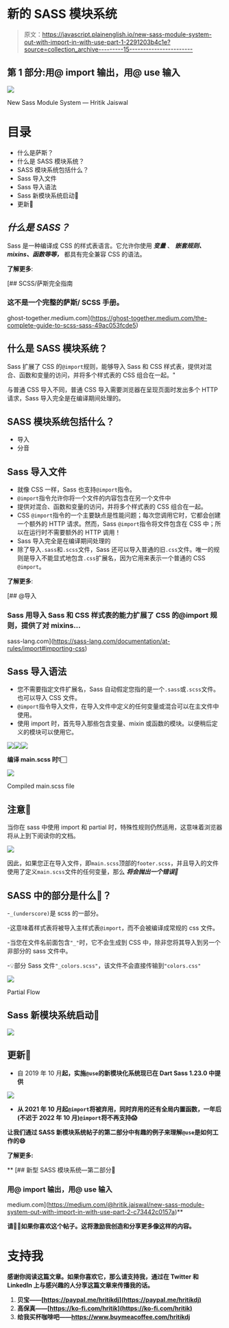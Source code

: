 # 新的 SASS 模块系统

> 原文：<https://javascript.plainenglish.io/new-sass-module-system-out-with-import-in-with-use-part-1-2291203b4c1e?source=collection_archive---------15----------------------->

## 第 1 部分:用@ import 输出，用@ use 输入

![](img/28da31f667e022dab27e138cf0108e82.png)

New Sass Module System — Hritik Jaiswal

# 目录

*   什么是萨斯？
*   什么是 SASS 模块系统？
*   SASS 模块系统包括什么？
*   Sass 导入文件
*   Sass 导入语法
*   Sass 新模块系统启动👀
*   更新🚨

## ***什么是 SASS？***

Sass 是一种编译成 CSS 的样式表语言。它允许你使用 ***变量*** 、 ***嵌套规则、mixins、函数等等，*** 都具有完全兼容 CSS 的语法。

**了解更多**:

[](https://ghost-together.medium.com/the-complete-guide-to-scss-sass-49ac053fcde5) [## SCSS/萨斯完全指南

### 这不是一个完整的萨斯/ SCSS 手册。

ghost-together.medium.com](https://ghost-together.medium.com/the-complete-guide-to-scss-sass-49ac053fcde5) 

## **什么是 SASS 模块系统？**

Sass 扩展了 CSS 的`@import`规则，能够导入 Sass 和 CSS 样式表，提供对混合、函数和变量的访问，并将多个样式表的 CSS 组合在一起。"

与普通 CSS 导入不同，普通 CSS 导入需要浏览器在呈现页面时发出多个 HTTP 请求，Sass 导入完全是在编译期间处理的。

## SASS 模块系统包括什么？

*   导入
*   分音

## Sass 导入文件

*   就像 CSS 一样，Sass 也支持`@import`指令。
*   `@import`指令允许你将一个文件的内容包含在另一个文件中
*   提供对混合、函数和变量的访问，并将多个样式表的 CSS 组合在一起。
*   CSS `@import`指令的一个主要缺点是性能问题；每次您调用它时，它都会创建一个额外的 HTTP 请求。然而，Sass `@import`指令将文件包含在 CSS 中；所以在运行时不需要额外的 HTTP 调用！
*   Sass 导入完全是在编译期间处理的
*   除了导入`.sass`和`.scss`文件，Sass 还可以导入普通的旧`.css`文件。唯一的规则是导入不能显式地包含`.css`扩展名，因为它用来表示一个普通的 CSS `@import`。

**了解更多**:

[](https://sass-lang.com/documentation/at-rules/import#importing-css) [## @导入

### Sass 用导入 Sass 和 CSS 样式表的能力扩展了 CSS 的@import 规则，提供了对 mixins…

sass-lang.com](https://sass-lang.com/documentation/at-rules/import#importing-css) 

## **Sass 导入语法**

*   您不需要指定文件扩展名，Sass 自动假定您指的是一个`.sass`或`.scss`文件。也可以导入 CSS 文件。
*   `@import`指令导入文件，在导入文件中定义的任何变量或混合可以在主文件中使用。
*   使用 import 时，首先导入那些包含变量、mixin 或函数的模块。以便稍后定义的模块可以使用它。

![](img/fdddda0056aac77562bb0d260902d85d.png)![](img/399e7e8609743e3e6ff318c465ef317c.png)![](img/4c6b6e4c4e2bf8cd251fb001a66ebb38.png)

**编译 main.scss 时👇🏻**

![](img/07254a8e8021f0718c4b98c95a3a0ba6.png)

Compiled main.scss file

## **注意📌**

当你在 sass 中使用 import 和 partial 时，特殊性规则仍然适用，这意味着浏览器将从上到下阅读你的文档。

![](img/348ddcbf8bd3711464cbb998759c3f0d.png)

因此，如果您正在导入文件，即`main.scss`顶部的`footer.scss`，并且导入的文件使用了定义`main.scss`文件的任何变量，那么 ***将会抛出一个错误🐛***

## SASS 中的部分是什么🤔？

-`_(underscore)`是 scss 的一部分。

-这意味着样式表将被导入主样式表`@import`，而不会被编译成常规的 css 文件。

-当您在文件名前面包含`"_"`时，它不会生成到 CSS 中，除非您将其导入到另一个非部分的 sass 文件中。

-💡部分 Sass 文件`"_colors.scss"`，该文件不会直接传输到`"colors.css"`

![](img/dd5d120c5ae5bf7700dbb874226429bc.png)

Partial Flow

## Sass 新模块系统启动👀

![](img/271bbef9386b2e67ef6ff458672e8d6d.png)

## 更新🚨

*   自 2019 年 10 月**起，实施`@use`的新模块化系统现已在 **Dart Sass 1.23.0** 中提供**

**![](img/3f1ff24f9b0a2de04d86f57bf3995d7d.png)**

*   **从 2021 年 10 月起`@import`将被弃用，同时弃用的还有全局内置函数，一年后(不迟于 2022 年 10 月)`@import`将不再支持😱**

**让我们通过 **SASS 新模块系统**帖子的第二部分中有趣的例子来理解`@use`是如何工作的😄**

****了解更多**:**

**[](https://medium.com/@hritik.jaiswal/new-sass-module-system-out-with-import-in-with-use-part-2-c73442c0157a) [## 新型 SASS 模块系统—第二部分🤯

### 用@ import 输出，用@ use 输入

medium.com](https://medium.com/@hritik.jaiswal/new-sass-module-system-out-with-import-in-with-use-part-2-c73442c0157a)** 

**请👏🏻如果你喜欢这个帖子。这将激励我创造和分享更多像这样的内容。**

# **支持我**

**感谢你阅读这篇文章。如果你喜欢它，那么请支持我，通过在 Twitter 和 LinkedIn 上与感兴趣的人分享这篇文章来传播我的话。**

1.  ****贝宝**——[https://paypal.me/hritikdj](https://paypal.me/hritikdj)**
2.  ****高保真**——[https://ko-fi.com/hritik](https://ko-fi.com/hritik)**
3.  **给我买杯咖啡吧——https://www.buymeacoffee.com/hritikdj**